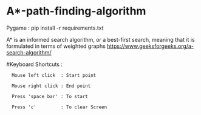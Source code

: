 # A*-path-finding-algorithm 

Pygame : pip install -r requirements.txt

A* is an informed search algorithm, or a best-first search, meaning that it is formulated in terms of weighted graphs
https://www.geeksforgeeks.org/a-search-algorithm/


#Keyboard Shortcuts :

      Mouse left click  : Start point

      Mouse right click : End point

      Press 'space bar' : To start 

      Press 'c'         : To clear Screen 
  

